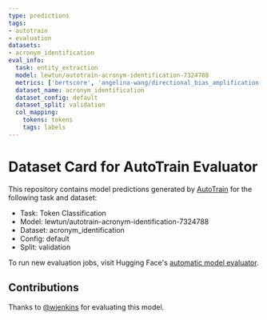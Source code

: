 ```yaml
---
type: predictions
tags:
- autotrain
- evaluation
datasets:
- acronym_identification
eval_info:
  task: entity_extraction
  model: lewtun/autotrain-acronym-identification-7324788
  metrics: ['bertscore', 'angelina-wang/directional_bias_amplification']
  dataset_name: acronym_identification
  dataset_config: default
  dataset_split: validation
  col_mapping:
    tokens: tokens
    tags: labels
---
```

# Dataset Card for AutoTrain Evaluator

This repository contains model predictions generated by [AutoTrain](https://huggingface.co/autotrain) for the following task and dataset:

* Task: Token Classification
* Model: lewtun/autotrain-acronym-identification-7324788
* Dataset: acronym_identification
* Config: default
* Split: validation

To run new evaluation jobs, visit Hugging Face's [automatic model evaluator](https://huggingface.co/spaces/autoevaluate/model-evaluator).

## Contributions

Thanks to [@wjenkins](https://huggingface.co/wjenkins) for evaluating this model.